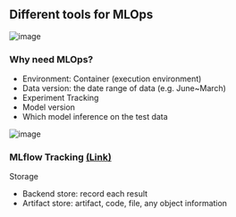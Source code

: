 ## Different tools for MLOps
![image](https://github.com/chung-kai-eng/ML-notes/assets/54303314/ce7929c4-1b40-4a2f-8677-7a2321149739)

### Why need MLOps?
- Environment: Container (execution environment)
- Data version: the date range of data (e.g. June~March)
- Experiment Tracking
- Model version
- Which model inference on the test data

![image](https://github.com/chung-kai-eng/ML-notes/assets/54303314/1541c085-9695-43a4-b7db-947c5bc36ba3)


### MLflow Tracking [(Link)](https://mlflow.org/docs/latest/tracking.html)
Storage
- Backend store: record each result
- Artifact store: artifact, code, file, any object information
